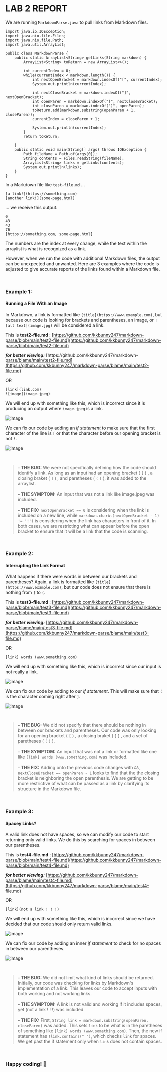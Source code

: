 # **LAB 2 REPORT**


We are running `MarkdownParse.java` to pull links from Markdown files.
```
import java.io.IOException;
import java.nio.file.Files;
import java.nio.file.Path;
import java.util.ArrayList;

public class MarkdownParse {
    public static ArrayList<String> getLinks(String markdown) {
        ArrayList<String> toReturn = new ArrayList<>();
        
        int currentIndex = 0;
        while(currentIndex < markdown.length()) {
            int nextOpenBracket = markdown.indexOf("[", currentIndex);
            System.out.println(currentIndex);

            int nextCloseBracket = markdown.indexOf("]", nextOpenBracket);
            int openParen = markdown.indexOf("(", nextCloseBracket);
            int closeParen = markdown.indexOf(")", openParen);
            toReturn.add(markdown.substring(openParen + 1, closeParen));
            currentIndex = closeParen + 1;

            System.out.println(currentIndex);
        }
        return toReturn;
        
    }
    public static void main(String[] args) throws IOException {
		Path fileName = Path.of(args[0]);
	    String contents = Files.readString(fileName);
        ArrayList<String> links = getLinks(contents);
        System.out.println(links);
    }
}
```
In a Markdown file like `test-file.md` ...
```
[a link!](https://something.com)
[another link!](some-page.html)
```
... we receive this output.

`0`<br/>
`43`<br/>
`43`<br/>
`76`<br/>
`[https://something.com, some-page.html]`<br/>

The numbers are the index at every change, while the text within the arraylist is what is recognized as a link. 

However, when we run the code with additional Markdown files, the output can be unexpected and unwanted. Here are 3 examples where the code is adjusted to give accurate reports of the links found within a Markdown file.

<br/>

### **Example 1:**
####  Running a File With an Image

In Markdown, a link is formatted like `[title](https://www.example.com)`, but because our code is looking for brackets and parentheses, an image, or `![alt text](image.jpg)` will be considered a link.

This is **test2-file.md** : [https://github.com/kkbunny247/markdown-parse/blob/main/test2-file.md](https://github.com/kkbunny247/markdown-parse/blob/main/test2-file.md) 

***for better viewing:*** [https://github.com/kkbunny247/markdown-parse/blame/main/test2-file.md](https://github.com/kkbunny247/markdown-parse/blame/main/test2-file.md) 

OR

```
[link](link.com)
![image](image.jpeg)
```
We will end up with something like this, which is incorrect since it is producing an output where `image.jpeg` is a link.

![image](Screenshot2022-01-27171748.png)

We can fix our code by adding an *if statement* to make sure that the first character of the line is `[` or that the character before our opening bracket is not `!`. 

![image](Screenshot2022-01-27172101.png)

<br/>

> **- THE BUG:** We were not specifically defining how the code should identify a link. As long as an input had an opening bracket ( `[` ) , a closing braket ( `]` ) , and paretheses ( `(` `)` ), it was added to the arraylist. <br/> <br/> 
**- THE SYMPTOM:** An input that was not a link like image.jpeg was included. <br/> <br/> 
**- THE FIX:**  `nextOpenBracket == 0` is considering when the link is included on a new line, while `markdown.charAt(nextOpenBracket - 1) != '!')` is considering when the link has characters in front of it. In both cases, we are restricting what can appear before the open bracket to ensure that it will be a link that the code is scanning.

<br/>

### **Example 2:**
#### Interrupting the Link Format

What happens if there were words in between our brackets and parentheses? Again, a link is formatted like `[title](https://www.example.com)`, but our code does not ensure that there is nothing from `]` to `(`. 

This is **test3-file.md** : [https://github.com/kkbunny247/markdown-parse/blob/main/test3-file.md](https://github.com/kkbunny247/markdown-parse/blob/main/test3-file.md) 

***for better viewing:*** [https://github.com/kkbunny247/markdown-parse/blame/main/test3-file.md](https://github.com/kkbunny247/markdown-parse/blame/main/test3-file.md)

OR

```
[link] words (www.something.com)
```
We will end up with something like this, which is incorrect since our input is not really a link. 

![image](Screenshot2022-01-27180244.png)

We can fix our code by adding to our *if statement*. This will make sure that `(` is the character coming right after `]`. 

![image](Screenshot2022-01-27180728.png)

<br/>

> **- THE BUG:** We did not specify that there should be nothing in between our brackets and parentheses. Our code was only looking for an opening bracket ( `[` ) , a closing braket ( `]` ) , and a set of paretheses ( `(` `)` ). <br/> <br/> 
**- THE SYMPTOM:** An input that was not a link or formatted like one like `[link] words (www.something.com)` was included. <br/> <br/> 
**- THE FIX:** Adding onto the previous code changes with `&&`, `nextCloseBracket == openParen - 1` looks to find that the the closing bracket is neighboring the open parenthesis. We are getting to be more restrictive of what can be passed as a link by clarifying its structure in the Markdown file.

<br/>

### **Example 3:**
#### Spacey Links?

A valid link does not have spaces, so we can modify our code to start returning only valid links. We do this by searching for spaces in between our parentheses. 

This is **test4-file.md** : [https://github.com/kkbunny247/markdown-parse/blob/main/test4-file.md](https://github.com/kkbunny247/markdown-parse/blob/main/test4-file.md) 

***for better viewing:*** [https://github.com/kkbunny247/markdown-parse/blame/main/test4-file.md](https://github.com/kkbunny247/markdown-parse/blame/main/test4-file.md)

OR

```
[link](not a link ! ! !)
```
We will end up with something like this, which is incorrect since we have decided that our code should only return valid links. 

![image](Screenshot2022-01-27182651.png)

We can fix our code by adding an inner *if statement* to check for no spaces in between our parentheses. 

![image](Screenshot2022-01-27191614.png)

<br/>

> **- THE BUG:** We did not limit what kind of links should be returned. Initially, our code was checking for links by Markdown's implementation of a link. This leaves our code to accept inputs with both working and not working links. <br/> <br/> 
**- THE SYMPTOM:** A link is not valid and working if it includes spaces, yet (not a link ! ! !) was included. <br/> <br/> 
**- THE FIX:** First, `String link = markdown.substring(openParen, closeParen)` was added. This sets `link` to be what is in the paretheses of something like `[link] words (www.something.com)`. Then, the new if statement has `!link.contains(" ")`, which checks `link` for spaces. We get past the if statement only when `link` does not contain spaces.

<br/>

### Happy coding! 🥳